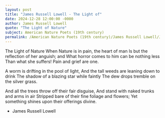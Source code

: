 ```yaml
---
layout: post
title: "James Russell Lowell - The Light of"
date: 2024-12-28 12:00:00 -0000
author: James Russell Lowell
quote: "The Light of Nature"
subject: American Nature Poets (19th century)
permalink: /American Nature Poets (19th century)/James Russell Lowell/James Russell Lowell - The Light of
---
```


The Light of Nature
When Nature is in pain, the heart of man
Is but the reflection of her anguish; and
What horror comes to him can be nothing less
Than what she suffers! Pain and grief are one.

A worm is drifting in the pool of light,
And the tall weeds are leaning down to drink
The shadow of a blazing star while faintly
The dew drops tremble on the silver grass.
    
And all the trees throw off their fair disguise,
And stand with naked trunks and arms in air
Stripped bare of their fine foliage and flowers;
Yet something shines upon their offerings divine.


- James Russell Lowell
